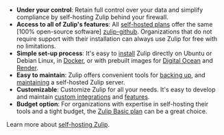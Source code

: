* **Under your control**: Retain full control over your data and simplify
  compliance by self-hosting Zulip behind your firewall.
* **Access to all of Zulip's features**: All [self-hosted
  plans](https://zulip.com/plans/#self-hosted) offer the same [100% open-source
  software] [zulip-github]. Organizations that do not require support with their
  installation can always use Zulip for free with no limitations.
* **Simple set-up process**: It's easy to [install][install-zulip] Zulip
  directly on Ubuntu or Debian Linux, in <a
  href="https://github.com/zulip/docker-zulip">Docker</a>, or with prebuilt
  images for <a href="https://marketplace.digitalocean.com/apps/zulip">Digital
  Ocean</a> and <a href="https://render.com/docs/deploy-zulip">Render</a>.
* **Easy to maintain**: Zulip offers convenient tools for [backing
  up][back-up-zulip], and [maintaining][maintain-zulip] a self-hosted Zulip
  server.
* **Customizable**: Customize Zulip for all your needs. It's easy to develop and
  maintain [custom integrations](/api/incoming-webhooks-overview) and
  [features][modify-zulip].
* **Budget option**: For organizations with expertise in self-hosting their
  tools and a tight budget, the [Zulip Basic
  plan](https://zulip.com/plans/#self-hosted) can be a great choice.

Learn more about [self-hosting Zulip](https://zulip.com/self-hosting/).

[zulip-github]: https://github.com/zulip/zulip#readme
[install-zulip]: https://zulip.readthedocs.io/en/stable/production/install.html
[back-up-zulip]: https://zulip.readthedocs.io/en/stable/production/export-and-import.html#backups
[maintain-zulip]: https://zulip.readthedocs.io/en/stable/production/upgrade.html
[modify-zulip]: https://zulip.readthedocs.io/en/stable/production/modify.html
